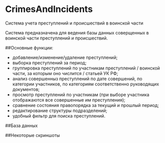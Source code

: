# CrimesAndIncidents
Система учета преступлений и происшествий в воинской части

Система предназначена для ведения базы данных соверщенных в воинской части преступлений и происшествий.

##Основные функции:
* добавление/изменение/удаление преступлений;
* выборка преступлений за период;
* группировка преступлений по участникам преступлений / воинской части, за которым оно числится / статьей УК РФ;
* анализ совершенныз преступлений по дате совершений, по категории участников, по категориям соответственно руководящих документов;
* просмотр преступлений по участникам (при выборе участника отображаются все совершенные им преступления);
* сравнение состояния правопорядка за текущий и прошлый период;
* редактирование структуры подразделений;
* удобный фильтр для поиска преступлений.

##База данных


##Некоторые скриншоты
